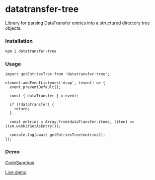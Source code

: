 # datatransfer-tree

Library for parsing DataTransfer entries into a structured directory tree objects.

### Installation

```bash
npm i datatransfer-tree
```

### Usage

```tsx title="Usage example"
import getEntriesTree from 'datatransfer-tree';

element.addEventListener('drop', (event) => {
  event.preventDefault();

  const { dataTransfer } = event;

  if (!dataTransfer) {
    return;
  }

  const entries = Array.from(dataTransfer.items, (item) => item.webkitGetAsEntry());

  console.log(await getEntriesTree(entries));
});
```

### Demo

[CodeSandbox](https://codesandbox.io/p/sandbox/adoring-marco-5ln796)

[Live demo](https://5ln796.csb.app)
